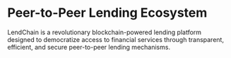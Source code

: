 # Peer-to-Peer Lending Ecosystem
 LendChain is a revolutionary blockchain-powered lending platform designed to democratize access to financial services through transparent, efficient, and secure peer-to-peer lending mechanisms.
